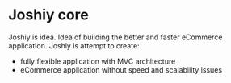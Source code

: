 Joshiy core
====

Joshiy is idea.
Idea of building the better and faster eCommerce application.
Joshiy is attempt to create:
 * fully flexible application with MVC architecture
 * eCommerce application without speed and scalability issues
